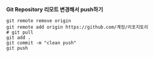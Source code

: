 **Git Repository 리모트 변경해서 push하기**

```
git remote remove origin
git remote add origin https://github.com/계정/리포지토리
# git pull
git add .
git commit -m "clean push"
git push
```
